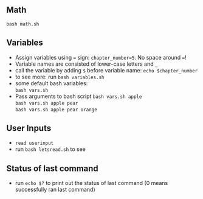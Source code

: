 ## Math
`bash math.sh`

## Variables
* Assign variables using `=` sign: `chapter_number=5`. No space around `=`!
* Variable names are consisted of lower-case letters and `_`
* call the variable by adding `$` before variable name: `echo $chapter_number`
* to see more: run `bash variables.sh`
* some default bash variables: <br>
`bash vars.sh` <br>
* Pass arguments to bash script
`bash vars.sh apple` <br>
`bash vars.sh apple pear` <br>
`bash vars.sh apple pear orange`

## User Inputs
* `read userinput`
* run `bash letsread.sh` to see 

## Status of last command
* run `echo $?` to print out the status of last command (0 means successfully ran last command)

